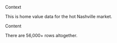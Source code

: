 Context

This is home value data for the hot Nashville market.

Content

There are 56,000+ rows altogether.
